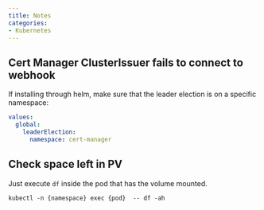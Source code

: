 ```yaml
---
title: Notes
categories:
- Kubernetes
---
```


## Cert Manager ClusterIssuer fails to connect to webhook

If installing through helm, make sure that the leader election is on a specific namespace:

```yaml
values:
  global:
    leaderElection:
      namespace: cert-manager
```

## Check space left in PV

Just execute `df` inside the pod that has the volume mounted.

    kubectl -n {namespace} exec {pod}  -- df -ah
